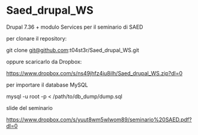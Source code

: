# Saed_drupal_WS
Drupal 7.36 + modulo Services per il seminario di SAED

per clonare il repository:

git clone git@github.com:t04st3r/Saed_drupal_WS.git

oppure scaricarlo da Dropbox:

https://www.dropbox.com/s/ns49jhfz4iu8ilh/Saed_drupal_WS.zip?dl=0

per importare il database MySQL

mysql -u root -p < /path/to/db_dump/dump.sql

slide del seminario

https://www.dropbox.com/s/yuut8wm5wlwom89/seminario%20SAED.pdf?dl=0
